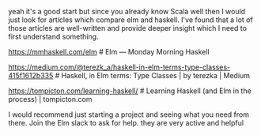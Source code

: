 yeah it's a good start but since you already know Scala well then I would just look for articles which compare elm and haskell. I've found that a lot of those articles are well-written and provide deeper insight which I need to first understand something.

https://mmhaskell.com/elm  # Elm — Monday Morning Haskell

https://medium.com/@terezk_a/haskell-in-elm-terms-type-classes-415f1612b335  # Haskell, in Elm terms: Type Classes | by terezka | Medium

https://tompicton.com/learning-haskell/  # Learning Haskell (and Elm in the process) | tompicton.com

I would recommend just starting a project and seeing what you need from there. Join the Elm slack to ask for help. they are very active and helpful
